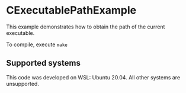 # CExecutablePathExample

This example demonstrates how to obtain the path of the current executable.

To compile, execute `make`

## Supported systems

This code was developed on WSL: Ubuntu 20.04. All other systems are unsupported.
